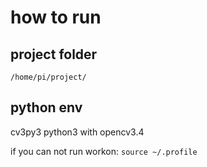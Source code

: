 # how to run

## project folder
`/home/pi/project/`

## python env
cv3py3  python3 with opencv3.4

if you can not run workon:
`source ~/.profile`


